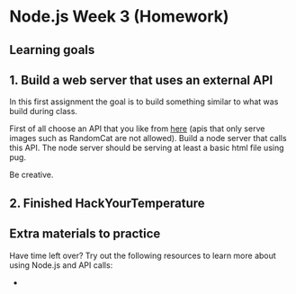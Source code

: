 # Node.js Week 3 (Homework)

## Learning goals

## 1. Build a web server that uses an external API

In this first assignment the goal is to build something similar to what was build during class. 

First of all choose an API that you like from [here](https://github.com/public-apis/public-apis) (apis that only serve images such as RandomCat are not allowed).
Build a node server that calls this API. The node server should be serving at least a basic html file using pug.

Be creative.

## 2. Finished HackYourTemperature

## Extra materials to practice

Have time left over? Try out the following resources to learn more about using Node.js and API calls:

-
